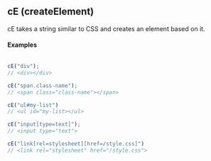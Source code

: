 ## cE (createElement)
cE takes a string similar to CSS and creates an element based on it. 

#### Examples
```JavaScript

cE("div");
// <div></div>

cE("span.class-name");
// <span class="class-name"></span>

cE("ul#my-list")
// <ul id="my-list></ul>

cE("input[type=text]");
// <input type="text">

cE("link[rel=stylesheet][href=/style.css]")
// <link rel="stylesheet" href="/style.css">
```
